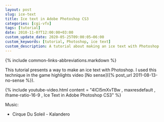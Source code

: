 ```yaml
---
layout: post
slug: ice-text
title: Ice text in Adobe Photoshop CS3
categories: [cgi-vfx]
tags: [tutorial]
date: 2010-11-07T12:00:00+03:00
custom_update_date: 2020-05-25T09:00:05−06:00
custom_keywords: [tutorial, Photoshop, ice text]
custom_description: A tutorial about making an ice text with Photoshop.
---
```

{% include common-links-abbreviations.markdown %}

This tutorial presents a way to make an ice text with Photoshop. 
I used this technique in the game highlights video [No sense]({% post_url 2011-08-13-no-sense %}).

{% include youtube-video.html content = "4ICl5mXvTBw , maxresdefault , iframe-ratio-16-9 , Ice Text in Adobe Photoshop CS3" %}

Music:
* Cirque Du Soleil - Kalandero
